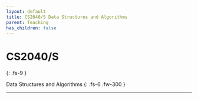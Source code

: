 ```yaml
---
layout: default
title: CS2040/S Data Structures and Algorithms
parent: Teaching
has_children: false
---
```


# CS2040/S
{: .fs-9 }

Data Structures and Algorithms
{: .fs-6 .fw-300 }

---